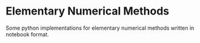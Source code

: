 # Elementary Numerical Methods

Some python implementations for elementary numerical methods written in notebook format.
